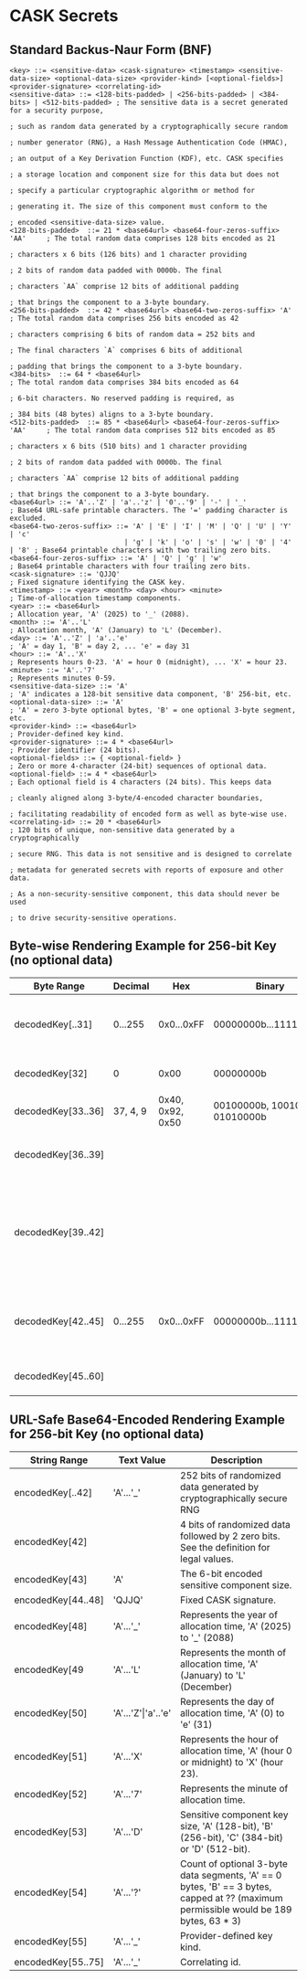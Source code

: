 # CASK Secrets
## Standard Backus-Naur Form (BNF)
```
<key> ::= <sensitive-data> <cask-signature> <timestamp> <sensitive-data-size> <optional-data-size> <provider-kind> [<optional-fields>] <provider-signature> <correlating-id>
<sensitive-data> ::= <128-bits-padded> | <256-bits-padded> | <384-bits> | <512-bits-padded> ; The sensitive data is a secret generated for a security purpose,
                                                                                            ; such as random data generated by a cryptographically secure random
                                                                                            ; number generator (RNG), a Hash Message Authentication Code (HMAC),
                                                                                            ; an output of a Key Derivation Function (KDF), etc. CASK specifies
                                                                                            ; a storage location and component size for this data but does not
                                                                                            ; specify a particular cryptographic algorithm or method for
                                                                                            ; generating it. The size of this component must conform to the
                                                                                            ; encoded <sensitive-data-size> value.
<128-bits-padded>  ::= 21 * <base64url> <base64-four-zeros-suffix> 'AA'     ; The total random data comprises 128 bits encoded as 21
                                                                            ; characters x 6 bits (126 bits) and 1 character providing
                                                                            ; 2 bits of random data padded with 0000b. The final
                                                                            ; characters `AA` comprise 12 bits of additional padding
                                                                            ; that brings the component to a 3-byte boundary.
<256-bits-padded>  ::= 42 * <base64url> <base64-two-zeros-suffix> 'A'       ; The total random data comprises 256 bits encoded as 42
                                                                            ; characters comprising 6 bits of random data = 252 bits and
                                                                            ; The final characters `A` comprises 6 bits of additional
                                                                            ; padding that brings the component to a 3-byte boundary.
<384-bits>  ::= 64 * <base64url>                                            ; The total random data comprises 384 bits encoded as 64
                                                                            ; 6-bit characters. No reserved padding is required, as
                                                                            ; 384 bits (48 bytes) aligns to a 3-byte boundary.
<512-bits-padded>  ::= 85 * <base64url> <base64-four-zeros-suffix> 'AA'     ; The total random data comprises 512 bits encoded as 85
                                                                            ; characters x 6 bits (510 bits) and 1 character providing
                                                                            ; 2 bits of random data padded with 0000b. The final 
                                                                            ; characters `AA` comprise 12 bits of additional padding
                                                                            ; that brings the component to a 3-byte boundary.
<base64url> ::= 'A'..'Z' | 'a'..'z' | '0'..'9' | '-' | '_'                  ; Base64 URL-safe printable characters. The '=' padding character is excluded.
<base64-two-zeros-suffix> ::= 'A' | 'E' | 'I' | 'M' | 'Q' | 'U' | 'Y' | 'c' 
                            | 'g' | 'k' | 'o' | 's' | 'w' | '0' | '4' | '8' ; Base64 printable characters with two trailing zero bits.
<base64-four-zeros-suffix> ::= 'A' | 'Q' | 'g' | 'w'                        ; Base64 printable characters with four trailing zero bits.
<cask-signature> ::= 'QJJQ'                                                 ; Fixed signature identifying the CASK key.
<timestamp> ::= <year> <month> <day> <hour> <minute>                        ; Time-of-allocation timestamp components.
<year> ::= <base64url>                                                      ; Allocation year, 'A' (2025) to '_' (2088).
<month> ::= 'A'..'L'                                                        ; Allocation month, 'A' (January) to 'L' (December).
<day> ::= 'A'..'Z' | 'a'..'e'                                               ; 'A' = day 1, 'B' = day 2, ... 'e' = day 31
<hour> ::= 'A'..'X'                                                         ; Represents hours 0-23. 'A' = hour 0 (midnight), ... 'X' = hour 23.
<minute> ::= 'A'..'7'                                                       ; Represents minutes 0-59.
<sensitive-data-size> ::= 'A'                                               ; 'A' indicates a 128-bit sensitive data component, 'B' 256-bit, etc.
<optional-data-size> ::= 'A'                                                ; 'A' = zero 3-byte optional bytes, 'B' = one optional 3-byte segment, etc.
<provider-kind> ::= <base64url>                                             ; Provider-defined key kind.
<provider-signature> ::= 4 * <base64url>                                    ; Provider identifier (24 bits).
<optional-fields> ::= { <optional-field> }                                  ; Zero or more 4-character (24-bit) sequences of optional data.
<optional-field> ::= 4 * <base64url>                                        ; Each optional field is 4 characters (24 bits). This keeps data
                                                                            ; cleanly aligned along 3-byte/4-encoded character boundaries,
                                                                            ; facilitating readability of encoded form as well as byte-wise use.
<correlating-id> ::= 20 * <base64url>                                       ; 120 bits of unique, non-sensitive data generated by a cryptographically
                                                                            ; secure RNG. This data is not sensitive and is designed to correlate 
                                                                            ; metadata for generated secrets with reports of exposure and other data.
                                                                            ; As a non-security-sensitive component, this data should never be used
                                                                            ; to drive security-sensitive operations.
```

## Byte-wise Rendering Example for 256-bit Key (no optional data)
|Byte Range|Decimal|Hex|Binary|Description|
|-|-|-|-|-|
|decodedKey[..31]|0...255|0x0...0xFF|00000000b...11111111b|256 bits of random data produced by a cryptographically secure RNG|
|decodedKey[32]|0|0x00|00000000b| 8 bits of reserved padding.
|decodedKey[33..36]| 37, 4, 9  |0x40, 0x92, 0x50| 00100000b, 10010010b, 01010000b | Decoded 'QJJQ' signature.
|decodedKey[36..39]||||Timestamp data encoded in 4 six-bit segments for YMDH.
|decodedKey[39..42]||||Timestamp minutes, sensitive data size, optional-data-size, and provider kind data encoded in 4 six-bit segments.
|decodedKey[42..45]|0...255|0x0...0xFF|00000000b...11111111b| Provider signature, e.g. , '0x4c', '0x44', '0x93' (base64-encoded as 'TEST')
|decodedKey[45..60]||||16 byte non-sensitive, unique correlating id.

## URL-Safe Base64-Encoded Rendering Example for 256-bit Key (no optional data)
|String Range|Text Value|Description|
|-|-|-|
|encodedKey[..42] | 'A'...'_' | 252 bits of randomized data generated by cryptographically secure RNG
|encodedKey[42] | <base64-two-zeros-suffix> | 4 bits of randomized data followed by 2 zero bits. See the <base64-two-zeros-suffix> definition for legal values.
|encodedKey[43] | 'A' | The 6-bit encoded sensitive component size.
|encodedKey[44..48]|'QJJQ'| Fixed CASK signature.
|encodedKey[48]|'A'...'_'|Represents the year of allocation time, 'A' (2025) to '_' (2088)|
|encodedKey[49|'A'...'L'|Represents the month of allocation time, 'A' (January) to 'L' (December)|
|encodedKey[50]|'A'...'Z'\|'a'..'e'|Represents the day of allocation time, 'A' (0) to 'e' (31)|
|encodedKey[51]|'A'...'X'|Represents the hour of allocation time, 'A' (hour 0 or midnight) to 'X' (hour 23).
|encodedKey[52]|'A'...'7'| Represents the minute of allocation time.
|encodedKey[53]|'A'...'D'| Sensitive component key size, 'A' (128-bit), 'B' (256-bit), 'C' (384-bit) or 'D' (512-bit).
|encodedKey[54]|'A'...'?'| Count of optional 3-byte data segments, 'A' == 0 bytes, 'B' == 3 bytes, capped at ?? (maximum permissible would be 189 bytes, 63 * 3)
|encodedKey[55]|'A'...'_'| Provider-defined key kind.
|encodedKey[55..75]|'A'...'_'| Correlating id.
```

